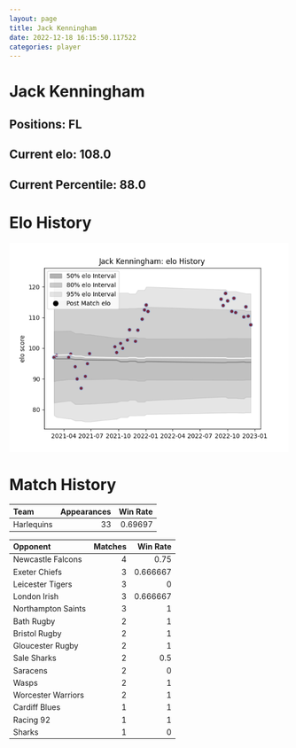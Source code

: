 ```yaml
---  
layout: page  
title: Jack Kenningham  
date: 2022-12-18 16:15:50.117522  
categories: player  
---
```

# Jack Kenningham

## Positions: FL

## Current elo: 108.0

## Current Percentile: 88.0

# Elo History


![elo history](history_JackKenningham.png)
# Match History


| Team       |   Appearances |   Win Rate |
|:-----------|--------------:|-----------:|
| Harlequins |            33 |    0.69697 |

| Opponent           |   Matches |   Win Rate |
|:-------------------|----------:|-----------:|
| Newcastle Falcons  |         4 |   0.75     |
| Exeter Chiefs      |         3 |   0.666667 |
| Leicester Tigers   |         3 |   0        |
| London Irish       |         3 |   0.666667 |
| Northampton Saints |         3 |   1        |
| Bath Rugby         |         2 |   1        |
| Bristol Rugby      |         2 |   1        |
| Gloucester Rugby   |         2 |   1        |
| Sale Sharks        |         2 |   0.5      |
| Saracens           |         2 |   0        |
| Wasps              |         2 |   1        |
| Worcester Warriors |         2 |   1        |
| Cardiff Blues      |         1 |   1        |
| Racing 92          |         1 |   1        |
| Sharks             |         1 |   0        |